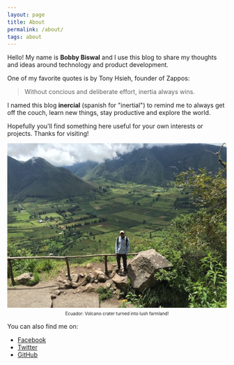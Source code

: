 ```yaml
---
layout: page
title: About
permalink: /about/
tags: about
---
```


Hello!  My name is __Bobby Biswal__ and I use this blog to share my thoughts and ideas around technology and product development.

One of my favorite quotes is by Tony Hsieh, founder of Zappos:

>Without concious and deliberate effort, inertia always wins.

I named this blog __inercial__ (spanish for "inertial") to remind me to always get off the couch, learn new things, stay productive and explore the world.

Hopefully you'll find something here useful for your own interests or projects.  Thanks for visiting!
<p align="center">
  <img src='/images/bobbybiswal.jpg'/><br>
  <font style="font-size:10px">Ecuador: Volcano crater turned into lush farmland!</font>
</p>

You can also find me on:

* [Facebook](https://facebook.com/biswal)
* [Twitter](https://twitter.com/bobbybiswal)
* [GitHub](https://github.com/bbiswal)